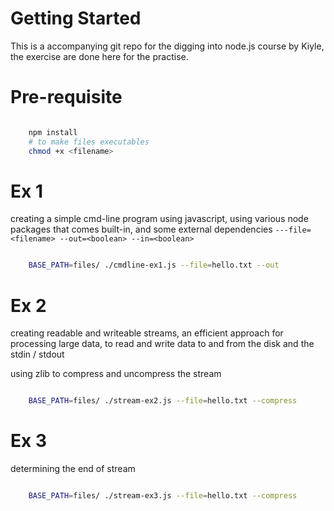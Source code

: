# Getting Started

This is a accompanying git repo for the digging into node.js course by Kiyle,
the exercise are done here for the practise.

# Pre-requisite

```bash

    npm install
    # to make files executables
    chmod +x <filename>

```

# Ex 1

creating a simple cmd-line program using javascript,
using various node packages that comes built-in, and some external dependencies
`---file=<filename> --out=<boolean> --in=<boolean> `

```bash

    BASE_PATH=files/ ./cmdline-ex1.js --file=hello.txt --out

```

# Ex 2

creating readable and writeable streams, an efficient approach for processing
large data, to read and write data to and from the disk and the stdin / stdout

using zlib to compress and uncompress the stream

```bash

    BASE_PATH=files/ ./stream-ex2.js --file=hello.txt --compress

```

# Ex 3

determining the end of stream

```bash

    BASE_PATH=files/ ./stream-ex3.js --file=hello.txt --compress

```
